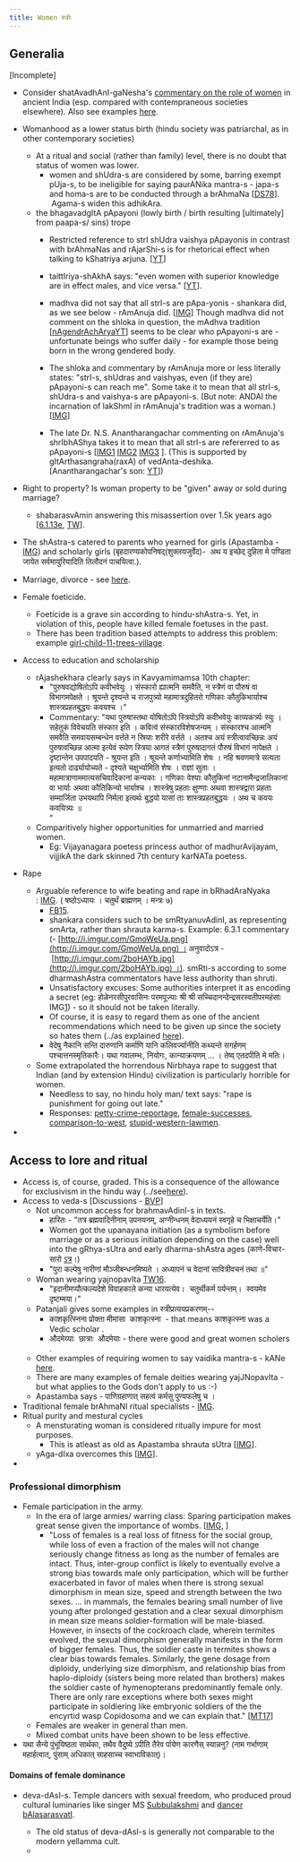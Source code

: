 ```yaml
---
title: Women स्त्रीः
---
```

## Generalia

\[Incomplete\]  

- Consider shatAvadhAnI-gaNesha's [commentary on the role of women](../http://www.youtube.com/watch?v=EmlvavD3LSg) in ancient India (esp. compared with contempraneous societies elsewhere). Also see examples [here](../history/heroes/).  
    
- Womanhood as a lower status birth (hindu society was patriarchal, as in other contemporary societies)  
    - At a ritual and social (rather than family) level, there is no doubt that status of women was lower.  
        - women and shUdra-s are considered by some, barring exempt pUja-s, to be ineligible for saying paurANika mantra-s - japa-s and homa-s are to be conducted through a brAhmaNa \[[DS78](http://imgur.com/a/9bPwr)\].  Agama-s widen this adhikAra.
    - the bhagavadgItA pApayoni (lowly birth / birth resulting \[ultimately\] from paapa-s/ sins) trope
        - Restricted reference to strI shUdra vaishya pApayonis in contrast with brAhmaNas and rAjarShi-s is for rhetorical effect when talking to kShatriya arjuna. \[[YT](https://youtu.be/2XKPJXOvZ_g?t=944)\]
        - taittIriya-shAkhA says: "even women with superior knowledge are in effect males, and vice versa." \[[YT](https://youtu.be/2XKPJXOvZ_g?t=1021)\].
        - madhva did not say that all strI-s are pApa-yonis - shankara did, as we see below - rAmAnuja did. \[[IMG](http://i.imgur.com/sB8uCPm.png)\] Though madhva did not comment on the shloka in question, the mAdhva tradition \[[nAgendrAchAryaYT](https://www.youtube.com/watch?v=O7_fpvtpt90)\] seems to be clear who pApayoni-s are - unfortunate beings who suffer daily - for example those being born in the wrong gendered body.  
            
        - The shloka and commentary by rAmAnuja more or less literally states: "strI-s, shUdras and vaishyas, even (if they are) pApayoni-s can reach me". Some take it to mean that all strI-s, shUdra-s and vaishya-s are pApayoni-s. (But note: ANDAl the incarnation of lakShmI in rAmAnuja's tradition was a woman.) \[[IMG](http://i.imgur.com/sB8uCPm.png)\]
        - The late Dr. N.S. Anantharangachar commenting on rAmAnuja's shrIbhAShya takes it to mean that all strI-s are refererred to as pApayoni-s \[[IMG1](http://imgur.com/a/Bg576) [IMG2](https://i.imgur.com/9NUYa1c.jpg) [IMG3](https://i.imgur.com/Da21zjB.jpg) \]. (This is supported by gItArthasangraha(raxA) of vedAnta-deshika. \[Anantharangachar's son: [YT](https://youtu.be/2XKPJXOvZ_g?t=697)\])
- Right to property? Is woman property to be "given" away or sold during marriage?
    - shabarasvAmin answering this misassertion over 1.5k years ago \[[6.1.13e](https://archive.org/stream/ShabaraBhasyaTrByGanganathJha/Shabara%20Bhasya%20tr%20by%20Ganganath%20Jha%20Vol%202#page/n289/mode/2up), [TW](https://twitter.com/GhorAngirasa/status/864525895784169475)\].
- The shAstra-s catered to parents who yearned for girls (Apastamba - [IMG](http://imgur.com/EY8uTXbs)) and scholarly girls (बृहदारण्यकोपनिषद्(शुक्लयजुर्वेद)-  अथ य इच्छेद् दुहिता मे पण्डिता जायेत सर्वमायुरियादिति तिलौदनं पाचयित्वा.).
- Marriage, divorce - see [here](../aashrama/).

- Female foeticide.
    - Foeticide is a grave sin according to hindu-shAstra-s. Yet, in violation of this, people have killed female foetuses in the past.
    - There has been tradition based attempts to address this problem: example [girl-child-11-trees-village](http://www.folomojo.com/indias-other-daughters/).
- Access to education and scholarship
    - rAjashekhara clearly says in Kavyamimamsa 10th chapter:
        - "पुरुषवद्योषितोऽपि कवीभवेयुः । संस्कारो ह्यात्मनि समवैति, न स्त्रैणं वा पौरुषं वा विभागमपेक्षते । श्रूयन्ते दृश्यन्ते च राजपुत्र्यो महामात्रदुहितरो गणिकाः कौतुकिभार्याश्च शास्त्रप्रहतबुद्धयः कवयश्च ।"
        - Commentary: "यथा पुरुषास्तथा योषितोऽपि स्त्रियोऽपि कवीभवेयुः काव्यकर्त्र्यः स्युः । सहेतुकं विवेचयति संस्कार इति । कवित्वं संस्कारविशेषजन्यम् । संस्कारश्च आत्मनि समवैति समवायसम्बन्धेन वर्त्तते न स्रियाः शरीरे वर्त्तते । अतश्च अयं स्त्रीत्वावच्छिन्नः अयं पुरुषावच्छिन्न आत्मा इत्येवं रूपेण स्त्रिया आगतं स्त्रैणं पुरुषादागतं पौरुषं विभागं नापेक्षते । दृष्टान्तेन उपपादयति \- श्रूयन्त इति । श्रूयन्ते कर्णाभ्यामिति शेषः । नहि श्रवणमात्रे सत्यता इत्यतो दार्ढ्यायोच्यते \- दृश्यते चक्षुर्भ्यामिति शेषः । राज्ञां सुताः । महामात्राणाममात्यसचिवादिकानां कन्यकाः । गणिकाः वेश्याः कौतुकिनां नटानामैन्द्रजालिकानां वा भार्याः अथवा कौतिकिन्यो भार्याश्च । शास्त्रेषु प्रहताः क्षुण्णाः अथवा शास्त्रद्वारा प्रहताः सम्मार्जिता उभयथापि निर्मला इत्यर्थः बुद्धयो यासां ताः शास्त्रप्रहतबुद्धयः । अथ च कवयः कवयित्र्यः ॥  
            "
    - Comparitively higher opportunities for unmarried and married women.
        - Eg: Vijayanagara poetess princess author of madhurAvijayam, vijjikA the dark skinned 7th century karNATa poetess.
- Rape
    - Arguable reference to wife beating and rape in bRhadAraNyaka : [IMG](http://i.imgur.com/M699DZ6.jpg). ( षष्ठोऽध्यायः । चतुर्थं ब्राह्मणम् । मन्त्रः ७)
        - [FB15](https://www.facebook.com/photo.php?fbid=990115107700335&set=p.990115107700335&type=1).
        - shankara considers such to be smRtyanuvAdinI, as representing smArta, rather than shrauta karma-s. Example: 6.3.1 commentary (- [http://i.imgur.com/GmoWeUa.png](http://i.imgur.com/GmoWeUa.png) । अनुवादोऽत्र - [http://i.imgur.com/2boHAYb.jpg](http://i.imgur.com/2boHAYb.jpg) ।). smRti-s according to some dharmashAstra commentators have less authority than shruti.
        - Unsatisfactory excuses: Some authorities interpret it as encoding a secret (eg: होळेनरसीपुरवासिनः परमपूज्याः श्री श्री सच्चिदानन्देन्द्रसरस्वतीपरमहंसाः IMG[1](http://i.imgur.com/gZbPyuA.jpg)) \- so it should not be taken literally.
        - Of course, it is easy to regard them as one of the ancient recommendations which need to be given up since the society so hates them (../as explained [here](dharma-fluid/)).
        - वेदेषु नैकानि सन्ति दारुणानि कर्माणि यानि कलिवर्ज्यानीति कथ्यन्ते सगर्हणम् पश्चात्तनस्मृतिकारैः। यथा गवालम्भः, नियोगः, कान्याक्रयणम् … । तेष्व् एतदपीति मे मतिः।
    - Some extrapolated the horrendous Nirbhaya rape to suggest that Indian (and by extension Hindu) civilization is particularly horrible for women. 
        - Needless to say, no hindu holy man/ text says: "rape is punishment for going out late."
        - Responses: [petty-crime-reportage](https://bharatabharati.wordpress.com/2015/03/20/is-delhi-really-that-dangerous-jenny-dave-prager/), [female-successes](http://indiafacts.co.in/i-too-am-indias-daughter/), [comparison-to-west](http://indiafacts.co.in/examining-the-wests-culture-of-rape/), [stupid-western-lawmen](http://www.thedailybeast.com/articles/2015/03/12/13-year-old-s-rape-case-dismissed-because-her-body-is-well-developed.html).
-   
    

  

## Access to lore and ritual

- Access is, of course, graded. This is a consequence of the allowance for exclusivism in the hindu way (../see[here](../self-cultivation/communal-support/exclusivity/)).
- Access to veda-s \[Discussions - [BVP](https://groups.google.com/d/msg/bvparishat/0n41vcuW9E0/6vLNNRViDQAJ)\]
    - Not uncommon access for brahmavAdinI-s in texts.
        - हारितः \- "तत्र ब्रह्मवादिनीनाम् उपनयनम्, अग्नीन्धनम् वेदाध्ययनं स्वगृहे च भिक्षाचर्येति।"
        - Women got the upanayana initiation (as a symbolism before marriage or as a serious initiation depending on the case) well into the gRhya-sUtra and early dharma-shAstra ages (काणे-विचार-सारो [ऽत्र](https://archive.org/stream/HistoryOfDharmasastraVol.IIPartIPandurangVamanKane/History%20Of%20Dharmasastra%20-%20Vol.%20II%20Part%20I%20-%20Pandurang%20Vaman%20Kane#page/n345/mode/2up)।)
        - "पुरा कल्पेषु नारीणां मौञ्जीबन्धनमिष्यते । अध्यापनं च वेदानां सावित्रीवचनं तथा ॥"
    - Woman wearing yajnopavIta [TW16](https://twitter.com/blog_supplement/status/709601817584340992).
        - "इदानीमप्यौत्कल्यदेशे विवाहकाले कन्या धारयत्येव।  चतुर्थीकर्म पर्यन्तम्।  स्वयमेव दृष्टम्मया।"
    - Patanjali gives some examples in स्त्रीप्रत्ययप्रकरणम्--
        - काशकृत्स्निना प्रोक्ता मीमांसा  काशकृत्स्ना  \- that means काशकृत्स्ना was a Vedic scholar .
        - औदमेय्याः  छात्राः  औदमेयाः \- there were good and great women scholers .
    - Other examples of requiring women to say vaidika mantra-s - kANe [here](https://archive.org/stream/HistoryOfDharmasastraVol.IIPartIPandurangVamanKane/History%20Of%20Dharmasastra%20-%20Vol.%20II%20Part%20I%20-%20Pandurang%20Vaman%20Kane#page/n417/mode/2up).
    - There are many examples of female deities wearing yajJNopavIta - but what applies to the Gods don't apply to us :-)
    - Apastamba says - पाणिग्रहाणात् सहत्वं कर्मसु पुण्यफलेषु च ।
- Traditional female brAhmaNI ritual specialists - [IMG](https://imgur.com/qBfxxQI).
- Ritual purity and mestural cycles
    - A mensturating woman is considered ritually impure for most purposes.
        - This is atleast as old as Apastamba shrauta sUtra \[[IMG](https://i.imgur.com/6MS3I5u.jpg)\].
    - yAga-dIxa overcomes this \[[IMG](https://i.imgur.com/6MS3I5u.jpg)\].
-   
    

### Professional dimorphism

- Female participation in the army.
    - In the era of large armies/ warring class: Sparing participation makes great sense given the importance of wombs. \[[IMG](http://i.imgsafe.org/bb34718889.jpg), \]
        - "Loss of females is a real loss of fitness for the social group, while loss of even a fraction of the males will not change seriously change fitness as long as the number of females are intact. Thus, inter-group conflict is likely to eventually evolve a strong bias towards male only participation, which will be further exacerbated in favor of males when there is strong sexual dimorphism in mean size, speed and strength between the two sexes. ... in mammals, the females bearing small number of live young after prolonged gestation and a clear sexual dimorphism in mean size means soldier-formation will be male-biased. However, in insects of the cockroach clade, wherein termites evolved, the sexual dimorphism generally manifests in the form of bigger females. Thus, the soldier caste in termites shows a clear bias towards females. Similarly, the gene dosage from diploidy, underlying size dimorphism, and relationship bias from haplo-diploidy (sisters being more related than brothers) makes the soldier caste of hymenopterans predominantly female only. There are only rare exceptions where both sexes might participate in soldiering like embryonic soldiers of the the encyrtid wasp Copidosoma and we can explain that." \[[MT17](https://manasataramgini.wordpress.com/2017/12/06/of-lives-of-men-of-times-of-men-iii/)\]
    - Females are weaker in general than men.
    - Mixed combat units have been shown to be less effective.
- यथा सैन्ये पुंभूयिष्ठता सार्थका, तथैव वैदुष्ये ऽपीति तैरेव र्पायेण कारणैस् स्यान्ननु? (नाम गर्भाणाम् महार्हत्वात्, पुंसाम् अधिकात् साहसाच्च स्वाभाविकात्)।

#### Domains of female dominance

- deva-dAsI-s. Temple dancers with sexual freedom, who produced proud cultural luminaries like singer MS [Subbulakshmi](https://en.wikipedia.org/wiki/Subbulakshmi) and [dancer bAlasarasvatI](https://en.wikipedia.org/wiki/Balasaraswati).
    
    - The old status of deva-dAsI-s is generally not comparable to the modern yellamma cult.
    -